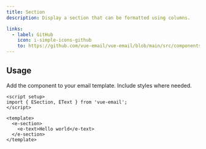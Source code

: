 ```yaml
---
title: Section
description: Display a section that can be formatted using columns.

links:
  - label: GitHub
    icon: i-simple-icons-github
    to: https://github.com/vue-email/vue-email/blob/main/src/components/ESection.vue
---
```


## Usage
Add the component to your email template. Include styles where needed.

```vue
<script setup>
import { ESection, EText } from 'vue-email';
</script>

<template>
  <e-section>
    <e-text>Hello world</e-text>
  </e-section>
</template>
```
